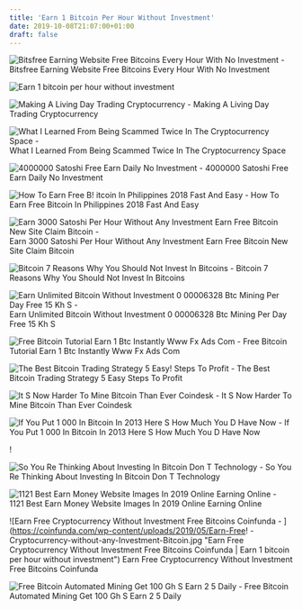 ```yaml
---
title: 'Earn 1 Bitcoin Per Hour Without Investment'
date: 2019-10-08T21:07:00+01:00
draft: false
---
```


![Bitsfree Earning Website Free Bitcoins Every Hour With No Investment - ](https://www.seekhoall.com/wp-content/uploads/2019/06/1-4-1024x362.jpg "Bitsfree Earning Website Free Bitcoins Every Hour With No Investment | Earn 1 bitcoin per hour without investment") Bitsfree Earning Website Free Bitcoins Every Hour With No Investment

![Earn 1 bitcoin per hour without investment](https://upload.wikimedia.org/wikipedia/commons/thumb/c/c8/BTC_number_of_transactions_per_month.png/400px-BTC_number_of_transactions_per_month.png "Earn 1 bitcoin per hour without investment") 

![Making A Living Day Trading Cryptocurrency - ](https://d33wubrfki0l68.cloudfront.net/12a22d54dfc4b77e3a026dbc86f7ae3d7fff9603/521b8/images/making-a-living-day-trading-crypto/ethereum-chart.png "Making A Living !   Day Trading Cryptocurrency | Earn 1 bitcoin per hour without investment") Making A Living Day Trading Cryptocurrency

![What I Learned From Being Scammed Twice In The Cryptocurrency Space - ](https://miro.medium.com/max/746/1*wpJ_uAIpq4OXmTq9oSZ1zw.png "What I Learned From Being Scammed Twice In The Cryptocurrency Space | Earn 1 bitcoin per hour without investment") What I Learned From Being Scammed Twice In The Cryptocurrency Space

![4000000 Satoshi Free Earn Daily No Investment - ](https://s2-ssl.dmcdn.net/v/JDiSz1T4OO5_HdmYM/x1080 "4000000 Satoshi Free Earn Daily No Investment | Earn 1 bitcoin per hour without investment") 4000000 Satoshi Free Earn Daily No Investment

![How To Earn Free B!   itcoin In Philippines 2018 Fast And Easy - ](https://kumitaonlineph.com/wp-content/uploads/2018/02/sample-rewards.png "How To Ear!   n Free Bitcoin In Philippines 2018 Fast And Easy | Earn 1 bitcoin per hour without investment") How To Earn Free Bitcoin In Philippines 2018 Fast And Easy

![Earn 3000 Satoshi Per Hour Without Any Investment Earn Free Bitcoin New Site Claim Bitcoin - ](https://i.ytimg.com/vi/HVEfVZ3p6-U/maxresdefault.jpg "Earn 3000 Satoshi Per Hour Without Any Investment Earn Free Bitcoin New Site Claim Bitcoin | Earn 1 bitcoin per hour without investment") Earn 3000 Satoshi Per Hour Without Any Investment Earn Free Bitcoin New Site Claim Bitcoin

![Bitcoin 7 Reasons Why You Should Not Invest In Bitcoins - ](https://m.economictimes.com/thumb/msid-60891480,width-640,height-480,resizemode-7/7-reasons-why-you-should-not-invest-in-bitcoins-cryptocurrencies.jpg "Bitcoin 7 Reasons Why You Should Not Invest In Bitcoins | Earn 1 bitcoin per hour without i!   nvestment") Bitcoin 7 Reasons Why You Should Not Invest In Bitcoins

![Earn Unlimited Bitcoin Without Investment 0 00006328 Btc Mining Per Day Free 15 Kh S - ](https://i.ytimg.com/vi/dUUGq7oDQ7s/maxresdefault.jpg "Earn Unlimited Bitcoin Without Investment 0 00006328 Btc Mining Per Day Free 15 Kh S | Earn 1 bitcoin per hour without investment") Earn Unlimited Bitcoin Without Investment 0 00006328 Btc Mining Per Day Free 15 Kh S

![Free Bitcoin Tutorial Earn 1 Btc Instantly Www Fx Ads Com - ](http://fx-ads.com/wp-content/uploads/2019/07/100bonus.jpg "Free Bitcoin Tutorial Earn 1 Btc Instantly Www Fx Ads Com | Earn 1 bitcoin per hour without investment") Free Bitcoin Tutorial Earn 1 Btc Instantly Www Fx Ads Com

![The Best Bitcoin Trading Strategy 5 Easy!    Steps To Profit - ](https://tradingstrategyguides.com/wp-content/uploads/2018/04/day-trading-bitcoin.jpg!    "The Best Bitcoin Trading Strategy 5 Easy Steps To Profit | Earn 1 bitcoin per hour without investment") The Best Bitcoin Trading Strategy 5 Easy Steps To Profit

![It S Now Harder To Mine Bitcoin Than Ever Coindesk - ](https://static.coindesk.com/wp-content/uploads/2019/06/Screen-Shot-2019-06-27-at-11.13.53-AM.png "It S Now Harder To Mine Bitcoin Than Ever Coindesk | Earn 1 bitcoin per hour without investment") It S Now Harder To Mine Bitcoin Than Ever Coindesk

![If You Put 1 000 In Bitcoin In 2013 Here S How Much You D Have Now - ](https://image.cnbcfm.com/api/v1/image/104899457-Untitled.jpg?v=1529477026 "If You Put 1 000 In Bitcoin In 2013 Here S How Much You D Have Now | Earn 1 bitcoin per hour without investment") If You Put 1 000 In Bitcoin In 2013 Here S How Much You D Have Now

!

![So You Re Thinking About Investing In Bitcoin Don T Technology - ](https://i.guim.co.uk/img/media/5e6b638df9092d4a0ce71921b3aab169368e1b6e/0_0_1068_422/master/1068.png?width=605&quality=85&auto=format&fit=max&s=0b6df5e8ecc026b1d6f50fce299ea56c "So You Re Thinking About Investing In Bitcoin Don T Technology | Earn 1 bitcoin per hour without investment") So You Re Thinking About Investing In Bitcoin Don T Technology

![1121 Best Earn Money Website Images In 2019 Online Earning Online - ](https://i.pinimg.com/236x/5d/ef/55/5def55147e9b04ebde3613b88b53f2cf.jpg "1121 Best Earn Money Website Images In 2019 Online Earning Online | Earn 1 bitcoin per hour without investment") 1121 Best Earn Money Website Images In 2019 Online Earning Online

![Earn Free Cryptocurrency Without Investment Free Bitcoins Coinfunda - ](https://coinfunda.com/wp-content/uploads/2019/05/Earn-Free!   -Cryptocurrency-without-any-Investment-Bitcoin.jpg "Earn Free Cryptocurrency Without Investment Free Bitcoins Coinfunda | Earn 1 bitcoin per hour without investment") Earn Free Cryptocurrency Without Investment Free Bitcoins Coinfunda

![Free Bitcoin Automated Mining Get 100 Gh S Earn 2 5 Daily - ](https://i.ytimg.com/vi/jqtIC3wy7Po/maxresdefault.jpg "Free Bitcoin Automated Mining Get 100 Gh S Earn 2 5 Daily | Earn 1 bitcoin per hour without investment") Free Bitcoin Automated Mining Get 100 Gh S Earn 2 5 Daily
